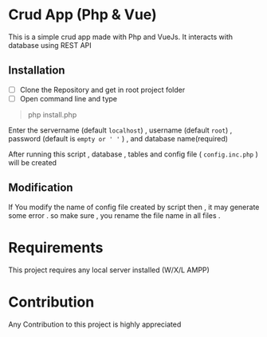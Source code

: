 # Crud App (Php & Vue)

This is a simple crud app made with Php and VueJs. It interacts with database using REST API




## Installation

 - [ ] Clone the Repository and get in root project folder
 - [ ] Open command line and type 

> php install.php

 
 
Enter the servername (default `localhost`)
 , username (default `root`)
  , password (default is  `empty or ' '`  )
  , and database name(required)


After running this script , database , tables and config file ( `config.inc.php` ) will be created



## Modification

If You modify the name of config file created by script then , it may generate some error . so make sure , you rename the file name in all files .



# Requirements

This project requires any local server installed (W/X/L AMPP)


# Contribution 
Any Contribution to this project is highly appreciated 
